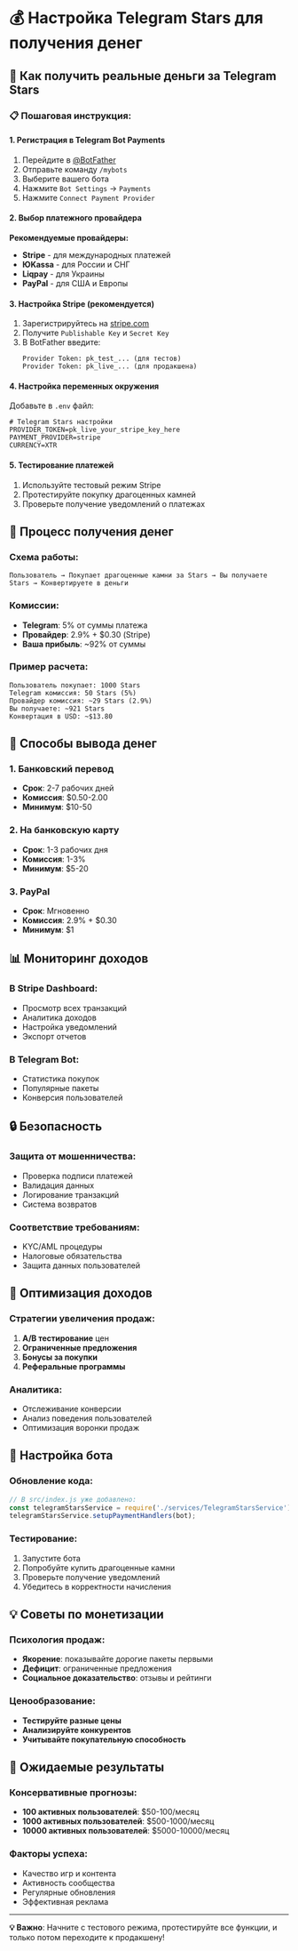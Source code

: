 # 💰 Настройка Telegram Stars для получения денег

## 🎯 **Как получить реальные деньги за Telegram Stars**

### 📋 **Пошаговая инструкция:**

#### **1. Регистрация в Telegram Bot Payments**
1. Перейдите в [@BotFather](https://t.me/BotFather)
2. Отправьте команду `/mybots`
3. Выберите вашего бота
4. Нажмите `Bot Settings` → `Payments`
5. Нажмите `Connect Payment Provider`

#### **2. Выбор платежного провайдера**
**Рекомендуемые провайдеры:**
- **Stripe** - для международных платежей
- **ЮKassa** - для России и СНГ
- **Liqpay** - для Украины
- **PayPal** - для США и Европы

#### **3. Настройка Stripe (рекомендуется)**
1. Зарегистрируйтесь на [stripe.com](https://stripe.com)
2. Получите `Publishable Key` и `Secret Key`
3. В BotFather введите:
   ```
   Provider Token: pk_test_... (для тестов)
   Provider Token: pk_live_... (для продакшена)
   ```

#### **4. Настройка переменных окружения**
Добавьте в `.env` файл:
```env
# Telegram Stars настройки
PROVIDER_TOKEN=pk_live_your_stripe_key_here
PAYMENT_PROVIDER=stripe
CURRENCY=XTR
```

#### **5. Тестирование платежей**
1. Используйте тестовый режим Stripe
2. Протестируйте покупку драгоценных камней
3. Проверьте получение уведомлений о платежах

## 💸 **Процесс получения денег**

### **Схема работы:**
```
Пользователь → Покупает драгоценные камни за Stars → Вы получаете Stars → Конвертируете в деньги
```

### **Комиссии:**
- **Telegram**: 5% от суммы платежа
- **Провайдер**: 2.9% + $0.30 (Stripe)
- **Ваша прибыль**: ~92% от суммы

### **Пример расчета:**
```
Пользователь покупает: 1000 Stars
Telegram комиссия: 50 Stars (5%)
Провайдер комиссия: ~29 Stars (2.9%)
Вы получаете: ~921 Stars
Конвертация в USD: ~$13.80
```

## 🏦 **Способы вывода денег**

### **1. Банковский перевод**
- **Срок**: 2-7 рабочих дней
- **Комиссия**: $0.50-2.00
- **Минимум**: $10-50

### **2. На банковскую карту**
- **Срок**: 1-3 рабочих дня
- **Комиссия**: 1-3%
- **Минимум**: $5-20

### **3. PayPal**
- **Срок**: Мгновенно
- **Комиссия**: 2.9% + $0.30
- **Минимум**: $1

## 📊 **Мониторинг доходов**

### **В Stripe Dashboard:**
- Просмотр всех транзакций
- Аналитика доходов
- Настройка уведомлений
- Экспорт отчетов

### **В Telegram Bot:**
- Статистика покупок
- Популярные пакеты
- Конверсия пользователей

## 🔒 **Безопасность**

### **Защита от мошенничества:**
- Проверка подписи платежей
- Валидация данных
- Логирование транзакций
- Система возвратов

### **Соответствие требованиям:**
- KYC/AML процедуры
- Налоговые обязательства
- Защита данных пользователей

## 🚀 **Оптимизация доходов**

### **Стратегии увеличения продаж:**
1. **A/B тестирование** цен
2. **Ограниченные предложения**
3. **Бонусы за покупки**
4. **Реферальные программы**

### **Аналитика:**
- Отслеживание конверсии
- Анализ поведения пользователей
- Оптимизация воронки продаж

## 📱 **Настройка бота**

### **Обновление кода:**
```javascript
// В src/index.js уже добавлено:
const telegramStarsService = require('./services/TelegramStarsService');
telegramStarsService.setupPaymentHandlers(bot);
```

### **Тестирование:**
1. Запустите бота
2. Попробуйте купить драгоценные камни
3. Проверьте получение уведомлений
4. Убедитесь в корректности начисления

## 💡 **Советы по монетизации**

### **Психология продаж:**
- **Якорение**: показывайте дорогие пакеты первыми
- **Дефицит**: ограниченные предложения
- **Социальное доказательство**: отзывы и рейтинги

### **Ценообразование:**
- **Тестируйте разные цены**
- **Анализируйте конкурентов**
- **Учитывайте покупательную способность**

## 🎯 **Ожидаемые результаты**

### **Консервативные прогнозы:**
- **100 активных пользователей**: $50-100/месяц
- **1000 активных пользователей**: $500-1000/месяц
- **10000 активных пользователей**: $5000-10000/месяц

### **Факторы успеха:**
- Качество игр и контента
- Активность сообщества
- Регулярные обновления
- Эффективная реклама

---

**💡 Важно**: Начните с тестового режима, протестируйте все функции, и только потом переходите к продакшену!
